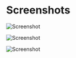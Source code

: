 # Screenshots

![Screenshot](https://github.com/fffranks/dotfiles/blob/master/imagens/Dotfiles.png)

![Screenshot](https://github.com/fffranks/dotfiles/blob/master/imagens/Captura%20de%20tela%20de%2027-10-2019%2013:48:38.png)

![Screenshot](https://github.com/fffranks/dotfiles/blob/master/imagens/2019-10-30-121007_1600x900_scrot.png)

